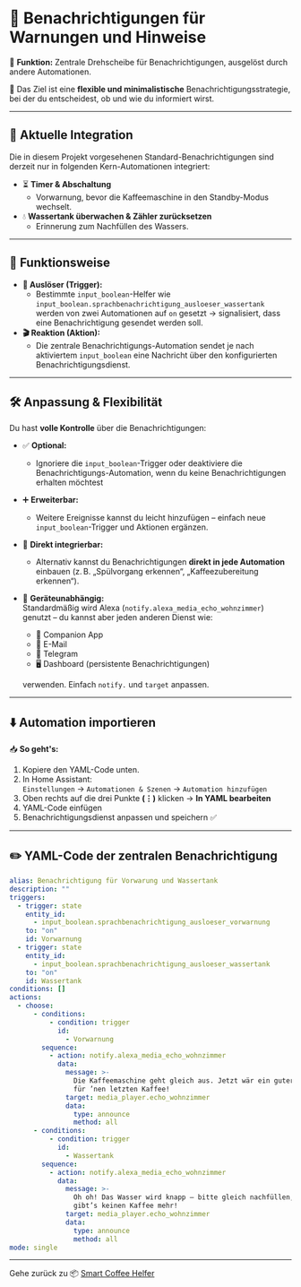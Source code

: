 # 📢 Benachrichtigungen für Warnungen und Hinweise

  
🧩 **Funktion:** Zentrale Drehscheibe für Benachrichtigungen, ausgelöst durch andere Automationen. 

🎯 Das Ziel ist eine **flexible und minimalistische** Benachrichtigungsstrategie, bei der du entscheidest, ob und wie du informiert wirst.

---

## 🔄 Aktuelle Integration

Die in diesem Projekt vorgesehenen Standard-Benachrichtigungen sind derzeit nur in folgenden Kern-Automationen integriert:

- ⏳ **Timer & Abschaltung** 
  - Vorwarnung, bevor die Kaffeemaschine in den Standby-Modus wechselt.
- 💧 **Wassertank überwachen & Zähler zurücksetzen**
  - Erinnerung zum Nachfüllen des Wassers.

---

## 🧩 Funktionsweise

- **🔔 Auslöser (Trigger):**
  - Bestimmte `input_boolean`-Helfer wie  
    `input_boolean.sprachbenachrichtigung_ausloeser_wassertank`  
    werden von zwei Automationen auf `on` gesetzt → signalisiert, dass eine Benachrichtigung gesendet werden soll.
- **🎬 Reaktion (Aktion):**
  - Die zentrale Benachrichtigungs-Automation sendet je nach aktiviertem `input_boolean` eine Nachricht über den konfigurierten Benachrichtigungsdienst.

---

## 🛠️ Anpassung & Flexibilität

Du hast **volle Kontrolle** über die Benachrichtigungen:

- ✅ **Optional:**
  - Ignoriere die `input_boolean`-Trigger oder deaktiviere die Benachrichtigungs-Automation, wenn du keine Benachrichtigungen erhalten möchtest
- ➕ **Erweiterbar:**
  - Weitere Ereignisse kannst du leicht hinzufügen – einfach neue `input_boolean`-Trigger und Aktionen ergänzen.
- 🧷 **Direkt integrierbar:**
  - Alternativ kannst du Benachrichtigungen **direkt in jede Automation** einbauen (z. B. „Spülvorgang erkennen“, „Kaffeezubereitung erkennen“).
- 📡 **Geräteunabhängig:**  
  Standardmäßig wird Alexa (`notify.alexa_media_echo_wohnzimmer`) genutzt – du kannst aber jeden anderen Dienst wie:
  - 📱 Companion App
  - 📨 E-Mail
  - 💬 Telegram
  - 🖥️ Dashboard (persistente Benachrichtigungen)

  verwenden. Einfach `notify.` und `target` anpassen.

---

## ⬇️ Automation importieren

📥 **So geht's:**

1. Kopiere den YAML-Code unten.
2. In Home Assistant:  
   `Einstellungen` → `Automationen & Szenen` → `Automation hinzufügen`
3. Oben rechts auf die drei Punkte **(⋮)** klicken → **In YAML bearbeiten**
4. YAML-Code einfügen 
5. Benachrichtigungsdienst anpassen und speichern ✅

---

## ✏️ YAML-Code der zentralen Benachrichtigung

```yaml
alias: Benachrichtigung für Vorwarung und Wassertank
description: ""
triggers:
  - trigger: state
    entity_id:
      - input_boolean.sprachbenachrichtigung_ausloeser_vorwarnung
    to: "on"
    id: Vorwarnung
  - trigger: state
    entity_id:
      - input_boolean.sprachbenachrichtigung_ausloeser_wassertank
    to: "on"
    id: Wassertank
conditions: []
actions:
  - choose:
      - conditions:
          - condition: trigger
            id:
              - Vorwarnung
        sequence:
          - action: notify.alexa_media_echo_wohnzimmer
            data:
              message: >-
                Die Kaffeemaschine geht gleich aus. Jetzt wär ein guter Moment
                für ’nen letzten Kaffee!
              target: media_player.echo_wohnzimmer
              data:
                type: announce
                method: all
      - conditions:
          - condition: trigger
            id:
              - Wassertank
        sequence:
          - action: notify.alexa_media_echo_wohnzimmer
            data:
              message: >-
                Oh oh! Das Wasser wird knapp – bitte gleich nachfüllen, sonst
                gibt’s keinen Kaffee mehr!
              target: media_player.echo_wohnzimmer
              data:
                type: announce
                method: all
mode: single
```
---

Gehe zurück zu 📦 [Smart Coffee Helfer](https://github.com/Dajwitt/homeassistant-smart-coffee-automation2.0/blob/main/%F0%9F%93%A6%20Smart%20Coffee%20Helfer.md#-anleitung-zur-integration-der-helfer)
